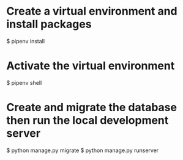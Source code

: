 # Create a virtual environment and install packages
$ pipenv install

# Activate the virtual environment
$ pipenv shell 

# Create and migrate the database then run the local development server
$ python manage.py migrate
$ python manage.py runserver